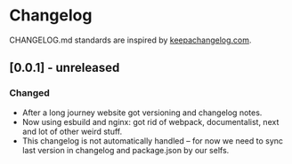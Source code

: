 # Changelog

CHANGELOG.md standards are inspired by [keepachangelog.com](https://keepachangelog.com/en/1.0.0/).

## [0.0.1] - unreleased

### Changed

- After a long journey website got versioning and changelog notes.
- Now using esbuild and nginx: got rid of webpack, documentalist, next and lot of other weird stuff.
- This changelog is not automatically handled – for now we need to sync last version in changelog and package.json by our selfs.
